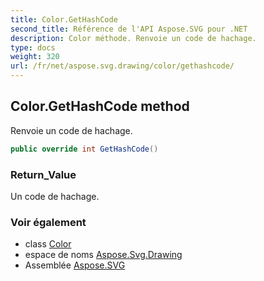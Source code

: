 ```yaml
---
title: Color.GetHashCode
second_title: Référence de l'API Aspose.SVG pour .NET
description: Color méthode. Renvoie un code de hachage.
type: docs
weight: 320
url: /fr/net/aspose.svg.drawing/color/gethashcode/
---
```

## Color.GetHashCode method

Renvoie un code de hachage.

```csharp
public override int GetHashCode()
```

### Return_Value

Un code de hachage.

### Voir également

* class [Color](../)
* espace de noms [Aspose.Svg.Drawing](../../color/)
* Assemblée [Aspose.SVG](../../../)


